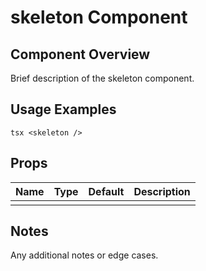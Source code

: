 # skeleton Component

## Component Overview

Brief description of the skeleton component.

## Usage Examples

`tsx
<skeleton />
`

## Props

| Name | Type | Default | Description |
| ---- | ---- | ------- | ----------- |
|      |      |         |             |

## Notes

Any additional notes or edge cases.
